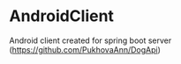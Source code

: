 # AndroidClient 

Android client created for spring boot server (https://github.com/PukhovaAnn/DogApi)
